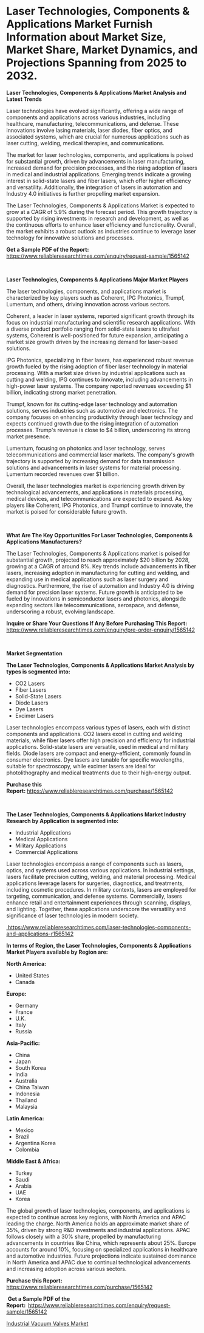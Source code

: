 <p><h1>Laser Technologies, Components & Applications Market Furnish Information about Market Size, Market Share, Market Dynamics, and Projections Spanning from 2025 to 2032.</h1></p><p><strong>Laser Technologies, Components & Applications Market Analysis and Latest Trends</strong></p>
<p><p>Laser technologies have evolved significantly, offering a wide range of components and applications across various industries, including healthcare, manufacturing, telecommunications, and defense. These innovations involve lasing materials, laser diodes, fiber optics, and associated systems, which are crucial for numerous applications such as laser cutting, welding, medical therapies, and communications.</p><p>The market for laser technologies, components, and applications is poised for substantial growth, driven by advancements in laser manufacturing, increased demand for precision processes, and the rising adoption of lasers in medical and industrial applications. Emerging trends indicate a growing interest in solid-state lasers and fiber lasers, which offer higher efficiency and versatility. Additionally, the integration of lasers in automation and Industry 4.0 initiatives is further propelling market expansion.</p><p>The Laser Technologies, Components & Applications Market is expected to grow at a CAGR of 5.9% during the forecast period. This growth trajectory is supported by rising investments in research and development, as well as the continuous efforts to enhance laser efficiency and functionality. Overall, the market exhibits a robust outlook as industries continue to leverage laser technology for innovative solutions and processes.</p></p>
<p><strong>Get a Sample PDF of the Report:&nbsp;</strong> <a href="https://www.reliableresearchtimes.com/enquiry/request-sample/1565142?utm_campaign=2476&utm_medium=2&utm_source=Github&utm_content=ia&utm_term=16022025&utm_id=laser-technologies-components-applications">https://www.reliableresearchtimes.com/enquiry/request-sample/1565142</a></p>
<p>&nbsp;</p>
<p><strong>Laser Technologies, Components & Applications Major Market Players</strong></p>
<p><p>The laser technologies, components, and applications market is characterized by key players such as Coherent, IPG Photonics, Trumpf, Lumentum, and others, driving innovation across various sectors.</p><p>Coherent, a leader in laser systems, reported significant growth through its focus on industrial manufacturing and scientific research applications. With a diverse product portfolio ranging from solid-state lasers to ultrafast systems, Coherent is well-positioned for future expansion, anticipating a market size growth driven by the increasing demand for laser-based solutions.</p><p>IPG Photonics, specializing in fiber lasers, has experienced robust revenue growth fueled by the rising adoption of fiber laser technology in material processing. With a market size driven by industrial applications such as cutting and welding, IPG continues to innovate, including advancements in high-power laser systems. The company reported revenues exceeding $1 billion, indicating strong market penetration.</p><p>Trumpf, known for its cutting-edge laser technology and automation solutions, serves industries such as automotive and electronics. The company focuses on enhancing productivity through laser technology and expects continued growth due to the rising integration of automation processes. Trump's revenue is close to $4 billion, underscoring its strong market presence.</p><p>Lumentum, focusing on photonics and laser technology, serves telecommunications and commercial laser markets. The company's growth trajectory is supported by increasing demand for data transmission solutions and advancements in laser systems for material processing. Lumentum recorded revenues over $1 billion.</p><p>Overall, the laser technologies market is experiencing growth driven by technological advancements, and applications in materials processing, medical devices, and telecommunications are expected to expand. As key players like Coherent, IPG Photonics, and Trumpf continue to innovate, the market is poised for considerable future growth.</p></p>
<p>&nbsp;</p>
<p><strong>What Are The Key Opportunities For Laser Technologies, Components & Applications Manufacturers?</strong></p>
<p><p>The Laser Technologies, Components & Applications market is poised for substantial growth, projected to reach approximately $20 billion by 2028, growing at a CAGR of around 8%. Key trends include advancements in fiber lasers, increasing adoption in manufacturing for cutting and welding, and expanding use in medical applications such as laser surgery and diagnostics. Furthermore, the rise of automation and Industry 4.0 is driving demand for precision laser systems. Future growth is anticipated to be fueled by innovations in semiconductor lasers and photonics, alongside expanding sectors like telecommunications, aerospace, and defense, underscoring a robust, evolving landscape.</p></p>
<p><strong>Inquire or Share Your Questions If Any Before Purchasing This Report:</strong> <a href="https://www.reliableresearchtimes.com/enquiry/pre-order-enquiry/1565142?utm_campaign=2476&utm_medium=2&utm_source=Github&utm_content=ia&utm_term=16022025&utm_id=laser-technologies-components-applications">https://www.reliableresearchtimes.com/enquiry/pre-order-enquiry/1565142</a></p>
<p>&nbsp;</p>
<p><strong>Market Segmentation</strong></p>
<p><strong>The Laser Technologies, Components & Applications Market Analysis by types is segmented into:</strong></p>
<p><ul><li>CO2 Lasers</li><li>Fiber Lasers</li><li>Solid-State Lasers</li><li>Diode Lasers</li><li>Dye Lasers</li><li>Excimer Lasers</li></ul></p>
<p><p>Laser technologies encompass various types of lasers, each with distinct components and applications. CO2 lasers excel in cutting and welding materials, while fiber lasers offer high precision and efficiency for industrial applications. Solid-state lasers are versatile, used in medical and military fields. Diode lasers are compact and energy-efficient, commonly found in consumer electronics. Dye lasers are tunable for specific wavelengths, suitable for spectroscopy, while excimer lasers are ideal for photolithography and medical treatments due to their high-energy output.</p></p>
<p><strong>Purchase this Report:&nbsp;</strong><a href="https://www.reliableresearchtimes.com/purchase/1565142?utm_campaign=2476&utm_medium=2&utm_source=Github&utm_content=ia&utm_term=16022025&utm_id=laser-technologies-components-applications">https://www.reliableresearchtimes.com/purchase/1565142</a></p>
<p>&nbsp;</p>
<p><strong>The Laser Technologies, Components & Applications Market Industry Research by Application is segmented into:</strong></p>
<p><ul><li>Industrial Applications</li><li>Medical Applications</li><li>Military Applications</li><li>Commercial Applications</li></ul></p>
<p><p>Laser technologies encompass a range of components such as lasers, optics, and systems used across various applications. In industrial settings, lasers facilitate precision cutting, welding, and material processing. Medical applications leverage lasers for surgeries, diagnostics, and treatments, including cosmetic procedures. In military contexts, lasers are employed for targeting, communication, and defense systems. Commercially, lasers enhance retail and entertainment experiences through scanning, displays, and lighting. Together, these applications underscore the versatility and significance of laser technologies in modern society.</p></p>
<p><a href="https://www.reliableresearchtimes.com/laser-technologies-components-and-applications-r1565142?utm_campaign=2476&utm_medium=2&utm_source=Github&utm_content=ia&utm_term=16022025&utm_id=laser-technologies-components-applications">&nbsp;https://www.reliableresearchtimes.com/laser-technologies-components-and-applications-r1565142</a></p>
<p><strong>In terms of Region, the Laser Technologies, Components & Applications Market Players available by Region are:</strong></p>
<p>
    <p> <strong> North America: </strong>
        <ul>
            <li>United States</li>
            <li>Canada</li>
        </ul>
        </p> 
    <p> <strong> Europe: </strong>
        <ul>
            <li>Germany</li>
            <li>France</li>
            <li>U.K.</li>
            <li>Italy</li>
            <li>Russia</li>
        </ul>
        </p> 
    <p> <strong> Asia-Pacific: </strong>
        <ul>
            <li>China</li>
            <li>Japan</li>
            <li>South Korea</li>
            <li>India</li>
            <li>Australia</li>
            <li>China Taiwan</li>
            <li>Indonesia</li>
            <li>Thailand</li>
            <li>Malaysia</li>
        </ul>
        </p> 
    <p> <strong> Latin America: </strong>
        <ul>
            <li>Mexico</li>
            <li>Brazil</li>
            <li>Argentina Korea</li>
            <li>Colombia</li>
        </ul>
        </p> 
    <p> <strong> Middle East & Africa: </strong>
        <ul>
            <li>Turkey</li>
            <li>Saudi</li>
            <li>Arabia</li>
            <li>UAE</li>
            <li>Korea</li>
        </ul>
    </p>
    </p>
<p><p>The global growth of laser technologies, components, and applications is expected to continue across key regions, with North America and APAC leading the charge. North America holds an approximate market share of 35%, driven by strong R&D investments and industrial applications. APAC follows closely with a 30% share, propelled by manufacturing advancements in countries like China, which represents about 25%. Europe accounts for around 10%, focusing on specialized applications in healthcare and automotive industries. Future projections indicate sustained dominance in North America and APAC due to continual technological advancements and increasing adoption across various sectors.</p></p>
<p><strong>Purchase this Report: </strong><a href="https://www.reliableresearchtimes.com/purchase/1565142?utm_campaign=2476&utm_medium=2&utm_source=Github&utm_content=ia&utm_term=16022025&utm_id=laser-technologies-components-applications">https://www.reliableresearchtimes.com/purchase/1565142</a></p>
<p>&nbsp;<strong>Get a Sample PDF of the Report:&nbsp;&nbsp;</strong><a href="https://www.reliableresearchtimes.com/enquiry/request-sample/1565142?utm_campaign=2476&utm_medium=2&utm_source=Github&utm_content=ia&utm_term=16022025&utm_id=laser-technologies-components-applications">https://www.reliableresearchtimes.com/enquiry/request-sample/1565142</a></p>
<p><strong></strong></p>
<p><p><a href="https://github.com/pimanoruman/Market-Research-Report-List-1/blob/main/industrial-vacuum-valves-market.md?utm_campaign=2476&utm_medium=2&utm_source=Github&utm_content=ia&utm_term=16022025&utm_id=laser-technologies-components-applications">Industrial Vacuum Valves Market</a></p></p>